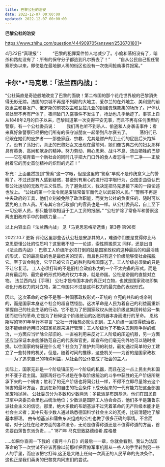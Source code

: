 ```yaml
---
title: 巴黎公社的治安
date: 2022-12-07 00:00:00
updated: 2022-12-07 00:00:00
---
```


**巴黎公社的治安**

https://www.zhihu.com/question/444909705/answer/2536701801*

*4*月*23*日“真理报”：
　　“巴黎的犯罪案件惊人地减少了。小偷和荡妇没有了，暗杀和路劫没有了：所有的保守分子都逃到凡尔赛去了！”　　“自从公民自己担任警察职务以来，即使是在最地僻人稀的街区也没有一次夜间抢劫事件报案。”
## 卡尔*•*马克思：「法兰西内战」：
“公社简直是奇迹般地改变了巴黎的面貌！第二帝国的那个花花世界般的巴黎消失得无影无踪。法国的京城不再是不列颠的大地主、爱尔兰的在外地主、美利坚的前奴隶主和暴发户、俄罗斯的前农奴主和瓦拉几亚的封建贵族麇集的场所了。尸体认领处里不再有尸体了，夜间破门入盗事件不发生了，抢劫也几乎绝迹了。事实上自从1848年2月的日子以来，巴黎街道第一次变得平安无事，而且不再有任何类型的警察。有一个公社委员说：
　　我们再也听不到杀人、偷盗和人身袭击事件；看来真好象警察已经把他们所有的保守派朋友一起带到凡尔赛去了。
　　荡妇们已经跟在她们的庇护者——那些家庭、宗教、尤其是财产的卫士们的屁股后头跑掉了。没有了荡妇们，真正的巴黎妇女又出现在最前列，她们像古典古代的妇女那样具有英勇、高尚和献身的精神。努力劳动、用心思索、战斗不息、流血牺牲的巴黎——它在培育着一个新社会的同时几乎把大门口外的食人者忘得一干二净——正放射着它的历史首创精神的炽烈的光芒！”

补充：上面虽然提到“警察”这一字眼，但是这里的“警察”早就不是传统意义上的警察了。不过还是有人感到疑惑，甚至别有用心的进行扣字眼行为，企图歪曲否认巴黎公社运动的无政府主义性质。为了避免歧义，我决定把马克思接下来的一段论述也放上。
“公社的第一个法令就是废除常备军而代之以武装的人民。”
“警察不再是中央政府的工具，他们立刻被免除了政治职能，而变为公社的负责任的、随时可以罢免的工作人员。所有其它各行政部门的官员也是一样。从公社委员起，自上至下一切公职人员，都只能领取相当于工人工资的报酬。”
“公社铲除了常备军和警察这两支旧政府手中的物质力量......”

以上内容出自「法兰西内战」
见「马克思恩格斯选集」第3卷 第98页

2022.10.7
更新
评论区里那些否认公社是安那其的人，难道你们要是觉得你比马克思更懂公社的性质吗？这里我不想一一论述，索性照搬原文
同样，还是出自《法兰西内战》：
巴黎工人阶级所必须打倒的就是国家政权的这种最后的和最淫贱的形式，它的最高级的也是最低劣的现实，而且也只有这个阶级能够使社会摆脱它。至于议会制度，它早已被它自己的胜利和帝国葬送了。工人阶级必须做的只是不让它复活。
工人必须打碎的不是旧社会政府权力的一个不太完备的形式，而是具有最后的、最完备的形式的政府权力本身，就是帝国。公社是帝国的直接对立物。
法兰西内战［手稿］
公社才是帝国本身的真正对立物，也就是国家政权即集权化行政权力的对立物，第二帝国只不过是这种权力的最完备的表现形式。

因此，这次革命的对象不是哪一种国家政权形式--正统的 立宪的共和的或帝制的，而是国家本身这个社会的超自然怪胎。这次革命是人民为着自己的利益而重新掌握自己的社会生活的行动。它不是为了把国家政权从统治阶级这集团转给另一集团而进行的革命,它是为了粉碎这个阶级统治的凶恶机器本身而进行的革命。
恩格斯写的1891年单行本导言
“公社一开始想必就认识到，工人阶级一旦取得统治权，就不能继续运用旧的国家机器来进行管理；工人阶级为了不致失去刚刚争得的统治，一方面应当铲除全部旧的、一直被利用来反对工人阶级的压迫机器，另一方面还应当保证本身能够防范自己的代表和官吏，即宣布他们毫无例外地可以随时撤换。以往国家的特征是什么呢？社会为了维护共同的利益，最初通过简单的分工建立了一些特殊的机关。但是，随着时间的推移，这些机关——为首的是国家政权——为了追求自己的特殊利益，从社会的公仆变成了社会的主人。

实际上，国家无非是一个阶级镇压另一个阶级的机器，而且在这一点上民主共和国并不亚于君主国。国家再好也不过是在争取阶级统治的斗争中获胜的无产阶级所继承下来的一个祸害；胜利了的无产阶级也将同公社一样，不得不立即尽量除去这个祸害的最坏方面，直到在新的自由的社会条件下成长起来的一代有能力把这全部国家废物抛掉。
公社委员分为多数和少数两派：多数派是布朗基派，他们在国民自卫军中央委员会里也占统治地位；少数派是国际工人协会会员，他们多半是蒲鲁东派社会主义的信徒。那里，绝大多数的布朗基派不过凭着革命的无产阶级本能才是社会主义者；其中只有少数人通过熟悉德国科学社会主义的瓦扬，比较清楚地了解基本原理。
由布朗基派和蒲鲁东派组成的公社也做了很多正确的事情。不言而喻，对于公社在经济方面的各种法令，无论是值得称道还是不值得称道的方面，首先要由蒲鲁东派负责......”
1871年 马克思致路德维希.库格曼

.....如果你查阅一下我的《雾月十八日》的最后一一章，你就会看到，我认为法国革命的下一次尝试不应该再像以前那样把官僚军事机器从一些人的手里转到另一些人的手里，而应该把它打碎,这正是大陆上任何一次真正的人民革命的先决条件。这也正是我们英勇的巴黎党内同志们的尝试。
